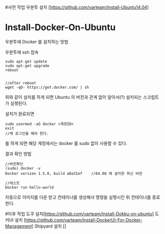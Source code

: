 #사전 작업
우분투 설치 [https://github.com/varteam/Install-Ubuntu14.04]

# Install-Docker-On-Ubuntu
우분투에 Docker 를 설치하는 방법

우분투에 ssh 접속

    sudo apt-get update
    sudo apt-get upgrade
    reboot
    
    
    //after reboot
    wget -qO- https://get.docker.com/ | sh

위와 같이 설치를 하게 되면 Ubuntu 의 버전과 관계 없이 알아서(?) 설치되는 스크립트가 실행된다.

설치가 완료되면

    sudo usermod -aG docker <계정ID>
    exit
    //재 로그인을 해야 한다.

를 하게 되면 해당 계정에서는 docker 를 sudo 없이 사용할 수 있다.

결과 확인 방법

    //버전확인
    (sudo) docker -v
    Docker version 1.5.0, build a8a31ef    //04.08 에 설치한 최신 버전
    
    //테스트
    Docker run hello-world
    
자동으로 이미지를 다운 받고 컨테이너를 생성해서 명령을 실행시킨 뒤 컨테이너를 종료한다.

#이후 작업
도쿠 설치[https://github.com/varteam/Install-Dokku-on-ubuntu]
도커UI 설치 [https://github.com/varteam/Install-DockerUI-For-Docker-Management]
Shipyard 설치 []
